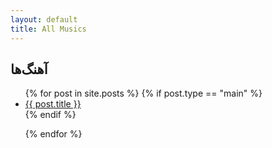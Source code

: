 ```yaml
---
layout: default
title: All Musics
---
```

<div class = "episodes">

<h2> آهنگ‌ها </h2>
<ul>
{% for post in site.posts %}    
    {% if post.type == "main" %}
        <li>
            <a href="{{ post.url }}"> {{ post.title }} </a>
        </li>
    {% endif %}

{% endfor %}
</ul>
</div> 